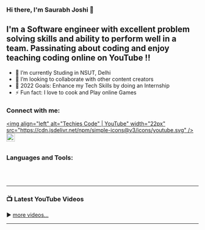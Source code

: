 ### Hi there, I'm Saurabh Joshi 👋 

## I'm a Software engineer with excellent problem solving skills and ability to perform well in a team. Passinating about coding and enjoy teaching coding online on YouTube !!

- 🌱 I’m currently Studing in NSUT, Delhi
- 👯 I’m looking to collaborate with other content creators
- 🥅 2022 Goals: Enhance my Tech Skills by doing an Internship
- ⚡ Fun fact: I love to cook and Play online Games

### Connect with me:

[<img align="left" alt="Techies Code" | YouTube" width="22px" src="https://cdn.jsdelivr.net/npm/simple-icons@v3/icons/youtube.svg" />][youtube]
[<img align="left" alt="Techies Code | LinkedIn" width="22px" src="https://cdn.jsdelivr.net/npm/simple-icons@v3/icons/linkedin.svg" />][linkedin]

<br />

### Languages and Tools:

<br />
<br />

---

### 📺 Latest YouTube Videos

<!-- YOUTUBE:START -->

<!-- YOUTUBE:END -->

▶️ [more videos...](https://youtube.com/c/techiesCode)

---
[youtube]: https://youtube.com/codeSTACKr
[linkedin]: https://linkedin.com/in/codeSTACKr
